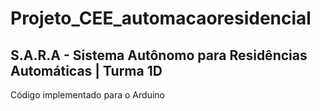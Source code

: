 # Projeto_CEE_automacaoresidencial
## S.A.R.A - Sistema Autônomo para Residências Automáticas | Turma 1D
Código implementado para o Arduino
